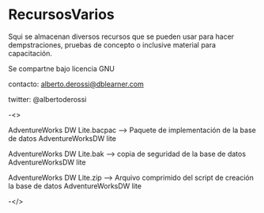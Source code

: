 # RecursosVarios
Squi se almacenan diversos recursos que se pueden usar para hacer dempstraciones, pruebas de concepto o inclusive material para capacitación.

Se compartne bajo licencia GNU

contacto: alberto.derossi@dblearner.com

twitter: @albertoderossi


-<>

AdventureWorks DW Lite.bacpac	--> Paquete de implementación de la base de datos AdventureWorksDW lite

AdventureWorks DW Lite.bak	--> copia de seguridad de la base de datos AdventureWorksDW lite

AdventureWorks DW Lite.zip	--> Arquivo comprimido del script de creación la base de datos AdventureWorksDW lite

-</>
